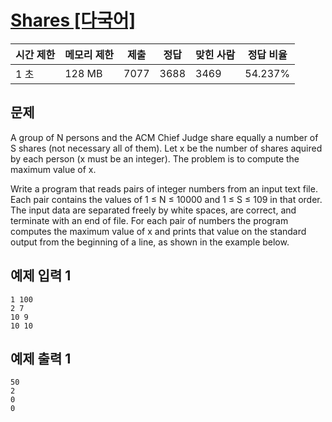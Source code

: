 # [Shares [다국어]](https://www.acmicpc.net/problem/3733)

| 시간 제한 | 메모리 제한 | 제출 | 정답 | 맞힌 사람 | 정답 비율 |
| --- | --- | --- | --- | --- | --- |
| 1 초 | 128 MB | 7077 | 3688 | 3469 | 54.237% |

## 문제

A group of N persons and the ACM Chief Judge share equally a number of S shares (not necessary all of them). Let x be the number of shares aquired by each person (x must be an integer). The problem is to compute the maximum value of x.

Write a program that reads pairs of integer numbers from an input text file. Each pair contains the values of 1 ≤ N ≤ 10000 and 1 ≤ S ≤ 109 in that order. The input data are separated freely by white spaces, are correct, and terminate with an end of file. For each pair of numbers the program computes the maximum value of x and prints that value on the standard output from the beginning of a line, as shown in the example below.

## 예제 입력 1

```
1 100
2 7
10 9
10 10

```

## 예제 출력 1

```
50
2
0
0
```
